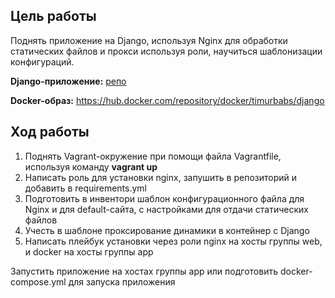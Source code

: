 ## **Цель работы**

Поднять приложение на Django, используя Nginx для обработки статических файлов и прокси используя роли, научиться шаблонизации конфигураций.

**Django-приложение:** [репо](https://github.com/mdn/django-locallibrary-tutorial)

**Docker-образ:** https://hub.docker.com/repository/docker/timurbabs/django

## **Ход работы**

1. Поднять Vagrant-окружение при помощи файла Vagrantfile, используя команду **vagrant up**
2. Написать роль для установки nginx, запушить в репозиторий и добавить в requirements.yml
3. Подготовить в инвентори шаблон конфигурационного файла для Nginx и для default-сайта, с настройками для отдачи статических файлов
4. Учесть в шаблоне проксирование динамики в контейнер с Django
5. Написать плейбук установки через роли nginx на хосты группы web, и docker на хосты группы app

Запустить приложение на хостах группы app или подготовить docker-compose.yml для запуска приложения